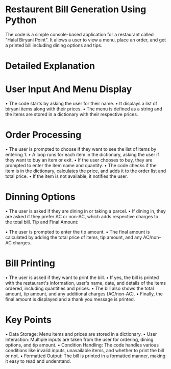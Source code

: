 # Restaurent Bill Generation Using Python

The code is a simple console-based application for a restaurant called "Halal Biryani Point". It allows a user to view a menu, place an order, and get a printed bill including dining options and tips.


# Detailed Explanation


# User Input And Menu Display

•	The code starts by asking the user for their name.
•	It displays a list of biryani items along with their prices.
•	The menu is defined as a string and the items are stored in a dictionary with their respective prices.


# Order Processing

•	The user is prompted to choose if they want to see the list of items by entering 1.
•	A loop runs for each item in the dictionary, asking the user if they want to buy an item or exit.
•	If the user chooses to buy, they are prompted to enter the item name and quantity.
•	The code checks if the item is in the dictionary, calculates the price, and adds it to the order list and total price.
•	If the item is not available, it notifies the user.


# Dinning Options

•	The user is asked if they are dining in or taking a parcel.
•	If dining in, they are asked if they prefer AC or non-AC, which adds respective charges to the total bill.
Tip and Final Amount:

•	The user is prompted to enter the tip amount.
•	The final amount is calculated by adding the total price of items, tip amount, and any AC/non-AC charges.

# Bill Printing

•	The user is asked if they want to print the bill.
•	If yes, the bill is printed with the restaurant's information, user's name, date, and details of the items ordered, including quantities and prices.
•	The bill also shows the total amount, tip amount, and any additional charges (AC/non-AC).
•	Finally, the final amount is displayed and a thank you message is printed.

# Key Points

•	Data Storage: Menu items and prices are stored in a dictionary.
•	User Interaction: Multiple inputs are taken from the user for ordering, dining options, and tip amount.
•	Condition Handling: The code handles various conditions like invalid inputs, unavailable items, and whether to print the bill or not.
•	Formatted Output: The bill is printed in a formatted manner, making it easy to read and understand.











